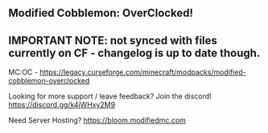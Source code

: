 ## Modified Cobblemon: OverClocked!

## IMPORTANT NOTE: not synced with files currently on CF - changelog is up to date though.

MC:OC - https://legacy.curseforge.com/minecraft/modpacks/modified-cobblemon-overclocked

Looking for more support / leave feedback? Join the discord!
https://discord.gg/k4jWHxy2M9

Need Server Hosting?
https://bloom.modifiedmc.com
